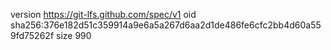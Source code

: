 version https://git-lfs.github.com/spec/v1
oid sha256:376e182d51c359914a9e6a5a267d6aa2d1de486fe6cfc2bb4d60a559fd75262f
size 990
